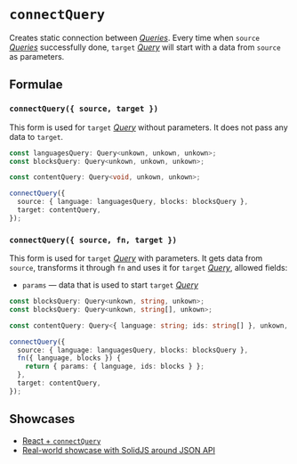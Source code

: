 # `connectQuery`

Creates static connection between [_Queries_](../primitives/query.md). Every time when `source` [_Queries_](../primitives/query.md) successfully done, `target` [_Query_](../primitives/query.md) will start with a data from `source` as parameters.

## Formulae

### `connectQuery({ source, target })`

This form is used for `target` [_Query_](../primitives/query.md) without parameters. It does not pass any data to `target`.

```ts
const languagesQuery: Query<unkown, unkown, unkown>;
const blocksQuery: Query<unkown, unkown, unkown>;

const contentQuery: Query<void, unkown, unkown>;

connectQuery({
  source: { language: languagesQuery, blocks: blocksQuery },
  target: contentQuery,
});
```

### `connectQuery({ source, fn, target })`

This form is used for `target` [_Query_](../primitives/query.md) with parameters. It gets data from `source`, transforms it through `fn` and uses it for `target` [_Query_](../primitives/query.md), allowed fields:

- `params` — data that is used to start `target` [_Query_](../primitives/query.md)

```ts
const blocksQuery: Query<unkown, string, unkown>;
const blocksQuery: Query<unkown, string[], unkown>;

const contentQuery: Query<{ language: string; ids: string[] }, unkown, unkown>;

connectQuery({
  source: { language: languagesQuery, blocks: blocksQuery },
  fn({ language, blocks }) {
    return { params: { language, ids: blocks } };
  },
  target: contentQuery,
});
```

## Showcases

- [React + `connectQuery`](../../../apps/showcase/react-connect-query/)
- [Real-world showcase with SolidJS around JSON API](../../../apps/showcase/solid-real-world-rick-morty/)
